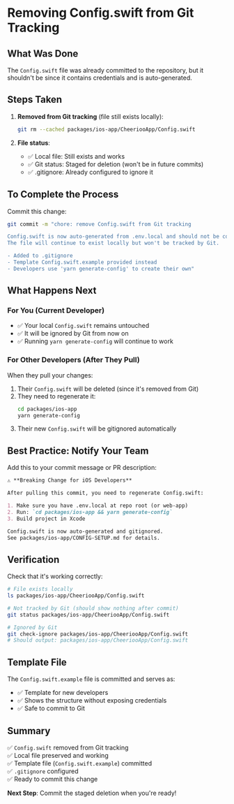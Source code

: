 # Removing Config.swift from Git Tracking

## What Was Done

The `Config.swift` file was already committed to the repository, but it shouldn't be since it contains credentials and is auto-generated.

## Steps Taken

1. **Removed from Git tracking** (file still exists locally):

   ```bash
   git rm --cached packages/ios-app/CheeriooApp/Config.swift
   ```

2. **File status**:
   - ✅ Local file: Still exists and works
   - ✅ Git status: Staged for deletion (won't be in future commits)
   - ✅ .gitignore: Already configured to ignore it

## To Complete the Process

Commit this change:

```bash
git commit -m "chore: remove Config.swift from Git tracking

Config.swift is now auto-generated from .env.local and should not be committed.
The file will continue to exist locally but won't be tracked by Git.

- Added to .gitignore
- Template Config.swift.example provided instead
- Developers use 'yarn generate-config' to create their own"
```

## What Happens Next

### For You (Current Developer)

- ✅ Your local `Config.swift` remains untouched
- ✅ It will be ignored by Git from now on
- ✅ Running `yarn generate-config` will continue to work

### For Other Developers (After They Pull)

When they pull your changes:

1. Their `Config.swift` will be deleted (since it's removed from Git)
2. They need to regenerate it:
   ```bash
   cd packages/ios-app
   yarn generate-config
   ```
3. Their new `Config.swift` will be gitignored automatically

## Best Practice: Notify Your Team

Add this to your commit message or PR description:

```markdown
⚠️ **Breaking Change for iOS Developers**

After pulling this commit, you need to regenerate Config.swift:

1. Make sure you have .env.local at repo root (or web-app)
2. Run: `cd packages/ios-app && yarn generate-config`
3. Build project in Xcode

Config.swift is now auto-generated and gitignored.
See packages/ios-app/CONFIG-SETUP.md for details.
```

## Verification

Check that it's working correctly:

```bash
# File exists locally
ls packages/ios-app/CheeriooApp/Config.swift

# Not tracked by Git (should show nothing after commit)
git status packages/ios-app/CheeriooApp/Config.swift

# Ignored by Git
git check-ignore packages/ios-app/CheeriooApp/Config.swift
# Should output: packages/ios-app/CheeriooApp/Config.swift
```

## Template File

The `Config.swift.example` file is committed and serves as:

- ✅ Template for new developers
- ✅ Shows the structure without exposing credentials
- ✅ Safe to commit to Git

## Summary

✅ `Config.swift` removed from Git tracking  
✅ Local file preserved and working  
✅ Template file (`Config.swift.example`) committed  
✅ `.gitignore` configured  
✅ Ready to commit this change

**Next Step**: Commit the staged deletion when you're ready!
